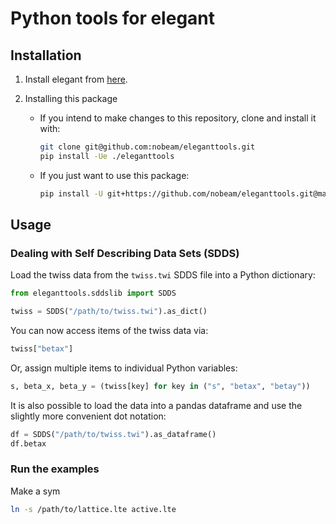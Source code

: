 # Python tools for elegant

## Installation

1. Install elegant from [here](https://aps.anl.gov/Accelerator-Operations-Physics/Software).

2. Installing this package

    - If you intend to make changes to this repository, clone and install it with:

      ``` bash
      git clone git@github.com:nobeam/eleganttools.git
      pip install -Ue ./eleganttools
      ```

    - If you just want to use this package:

      ``` bash
      pip install -U git+https://github.com/nobeam/eleganttools.git@master
      ```

## Usage

### Dealing with Self Describing Data Sets (SDDS)

Load the twiss data from the `twiss.twi` SDDS file into a Python dictionary:

``` python
from eleganttools.sddslib import SDDS

twiss = SDDS("/path/to/twiss.twi").as_dict()
```

You can now access items of the twiss data via:

``` python
twiss["betax"]
```

Or, assign multiple items to individual Python variables:

``` python
s, beta_x, beta_y = (twiss[key] for key in ("s", "betax", "betay"))
```

It is also possible to load the data into a pandas dataframe and use the slightly more
convenient dot notation:

``` python
df = SDDS("/path/to/twiss.twi").as_dataframe()
df.betax
```

### Run the examples

Make a sym

``` bash
ln -s /path/to/lattice.lte active.lte
```

